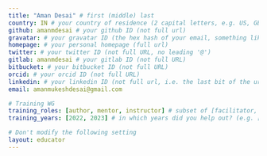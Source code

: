 ```yaml
---
title: "Aman Desai" # first (middle) last
country: IN # your country of residence (2 capital letters, e.g. US, GB, DE)
github: amanmdesai # your github ID (not full url)
gravatar: # your gravatar ID (the hex hash of your email, something like 123ef...123)
homepage: # your personal homepage (full url)
twitter: # your twitter ID (not full URL, no leading '@')
gitlab: amanmdesai # your gitlab ID (not full URL)
bitbucket: # your bitbucket ID (not full URL)
orcid: # your orcid ID (not full URL)
linkedin: # your linkedin ID (not full url, i.e. the last bit of the url to your profile)
email: amanmukeshdesai@gmail.com

# Training WG
training_roles: [author, mentor, instructor] # subset of [facilitator, instructor, mentor], can stay empty ([])
training_years: [2022, 2023] # in which years did you help out? (e.g. [2020, 2019])

# Don't modify the following setting
layout: educator
---
```


<!-- Optional: Delete this line and write something about yourself (markdown supported) -->
